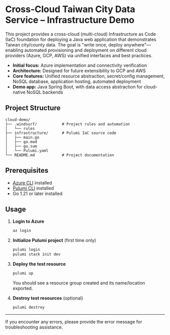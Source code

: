 # Cross-Cloud Taiwan City Data Service – Infrastructure Demo

This project provides a cross-cloud (multi-cloud) Infrastructure as Code (IaC) foundation for deploying a Java web application that demonstrates Taiwan city/county data. The goal is "write once, deploy anywhere"—enabling automated provisioning and deployment on different cloud providers (Azure, GCP, AWS) via unified interfaces and best practices.

- **Initial focus:** Azure implementation and connectivity verification
- **Architecture:** Designed for future extensibility to GCP and AWS
- **Core features:** Unified resource abstraction, secret/config management, NoSQL database, application hosting, automated deployment
- **Demo app:** Java Spring Boot, with data access abstraction for cloud-native NoSQL backends

## Project Structure

```
cloud-demo/
├── .windsurf/           # Project rules and automation
│   └── rules
├── infrastructure/      # Pulumi IaC source code
│   ├── main.go
│   ├── go.mod
│   ├── go.sum
│   └── Pulumi.yaml
└── README.md            # Project documentation
```

## Prerequisites
- [Azure CLI](https://docs.microsoft.com/en-us/cli/azure/install-azure-cli) installed
- [Pulumi CLI](https://www.pulumi.com/docs/get-started/install/) installed
- Go 1.21 or later installed

## Usage

1. **Login to Azure**

   ```sh
   az login
   ```

2. **Initialize Pulumi project** (first time only)

   ```sh
   pulumi login
   pulumi stack init dev
   ```

3. **Deploy the test resource**

   ```sh
   pulumi up
   ```

   You should see a resource group created and its name/location exported.

4. **Destroy test resources** (optional)

   ```sh
   pulumi destroy
   ```

---

If you encounter any errors, please provide the error message for troubleshooting assistance.
